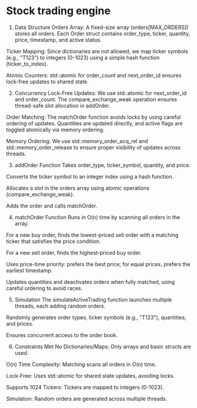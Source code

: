 # Stock trading engine

1. Data Structure
Orders Array: A fixed-size array (orders[MAX_ORDERS]) stores all orders. Each Order struct contains order_type, ticker, quantity, price, timestamp, and active status.

Ticker Mapping: Since dictionaries are not allowed, we map ticker symbols (e.g., "T123") to integers (0-1023) using a simple hash function (ticker_to_index).

Atomic Counters: std::atomic<int> for order_count and next_order_id ensures lock-free updates to shared state.

2. Concurrency
Lock-Free Updates: We use std::atomic for next_order_id and order_count. The compare_exchange_weak operation ensures thread-safe slot allocation in addOrder.

Order Matching: The matchOrder function avoids locks by using careful ordering of updates. Quantities are updated directly, and active flags are toggled atomically via memory ordering.

Memory Ordering: We use std::memory_order_acq_rel and std::memory_order_release to ensure proper visibility of updates across threads.

3. addOrder Function
Takes order_type, ticker_symbol, quantity, and price.

Converts the ticker symbol to an integer index using a hash function.

Allocates a slot in the orders array using atomic operations (compare_exchange_weak).

Adds the order and calls matchOrder.

4. matchOrder Function
Runs in O(n) time by scanning all orders in the array.

For a new buy order, finds the lowest-priced sell order with a matching ticker that satisfies the price condition.

For a new sell order, finds the highest-priced buy order.

Uses price-time priority: prefers the best price; for equal prices, prefers the earliest timestamp.

Updates quantities and deactivates orders when fully matched, using careful ordering to avoid races.

5. Simulation
The simulateActiveTrading function launches multiple threads, each adding random orders.

Randomly generates order types, ticker symbols (e.g., "T123"), quantities, and prices.

Ensures concurrent access to the order book.

6. Constraints Met
No Dictionaries/Maps: Only arrays and basic structs are used.

O(n) Time Complexity: Matching scans all orders in O(n) time.

Lock-Free: Uses std::atomic for shared state updates, avoiding locks.

Supports 1024 Tickers: Tickers are mapped to integers (0-1023).

Simulation: Random orders are generated across multiple threads.

